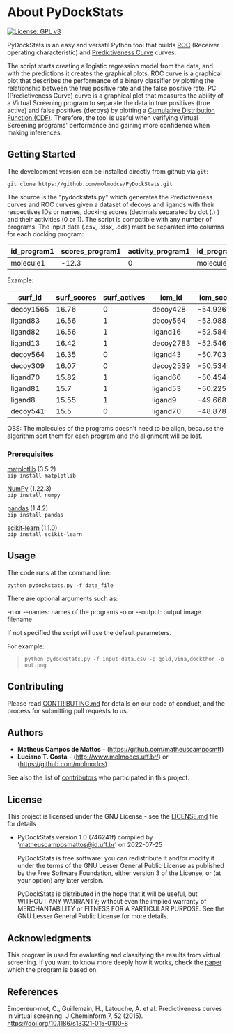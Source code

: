 # About PyDockStats

[![License: GPL v3](https://img.shields.io/badge/License-GPLv3-blue.svg)](https://github.com/molmodcs/roc-auc-pc/blob/main/LICENSE)

PyDockStats is an easy and versatil Python tool that builds [ROC](https://en.wikipedia.org/wiki/Receiver_operating_characteristic) (Receiver operating characteristic) and [Predictiveness Curve](https://jcheminf.biomedcentral.com/articles/10.1186/s13321-015-0100-8) curves.

The script starts creating a logistic regression model from the data, and with the predictions it creates the graphical plots. ROC curve is a graphical plot that describes the performance of a binary classifier by plotting the relationship between the true positive rate and the false positive rate.
PC (Predictiveness Curve) curve is a graphical plot that measures the ability of a Virtual Screening program to separate the data in true positives (true active) and false positives (decoys) by plotting a [Cumulative Distribution Function (CDF)](https://en.wikipedia.org/wiki/Cumulative_distribution_function). Therefore, the tool is useful when verifying Virtual Screening programs' performance and gaining more confidence when making inferences.

## Getting Started

The development version can be installed directly from github via `git`:

```git clone https://github.com/molmodcs/PyDockStats.git```

The source is the "pydockstats.py" which generates the Predictiveness curves and ROC curves given a dataset of decoys and ligands with their respectives IDs or names, docking scores (decimals separated by dot (.) ) and their activities (0 or 1). The script is compatible with any number of programs. The input data (.csv, .xlsx, .ods) must be separated into columns for each docking program:

|id_program1|scores_program1|activity_program1|id_program2|scores_program2|activity_program2|
|-----------|---------------|-----------------|-----------|---------------|-----------------|
|molecule1  |-12.3          |0                |molecule4  |3.6            |0                |

Example:

|surf_id                                                                                    |surf_scores|surf_actives|icm_id   |icm_scores|icm_actives|vina_id  |vina_scores|vina_actives|
|-------------------------------------------------------------------------------------------|-----------|------------|---------|----------|-----------|---------|-----------|------------|
|decoy1565                                                                                  |16.76      |0           |decoy428 |-54.926393|0          |decoy564 |-13.9      |0           |
|ligand83                                                                                   |16.56      |1           |decoy564 |-53.988434|0          |decoy2783|-13.8      |0           |
|ligand82                                                                                   |16.56      |1           |ligand16 |-52.584761|1          |decoy298 |-13.7      |0           |
|ligand13                                                                                   |16.42      |1           |decoy2783|-52.546666|0          |ligand18 |-13.4      |1           |
|decoy564                                                                                   |16.35      |0           |ligand43 |-50.703975|1          |ligand16 |-13.3      |1           |
|decoy309                                                                                   |16.07      |0           |decoy2539|-50.534748|0          |decoy429 |-13.2      |0           |
|ligand70                                                                                   |15.82      |1           |ligand66 |-50.454789|1          |ligand19 |-13.1      |1           |
|ligand81                                                                                   |15.7       |1           |ligand53 |-50.225887|1          |ligand82 |-13.1      |1           |
|ligand8                                                                                    |15.55      |1           |ligand9  |-49.668177|1          |ligand21 |-13.1      |1           |
|decoy541                                                                                   |15.5       |0           |ligand70 |-48.878551|1          |decoy526 |-13.1      |0           |

OBS: The molecules of the programs doesn't need to be align, because the algorithm sort them for each program and the alignment will be lost.

### Prerequisites

[matplotlib](https://matplotlib.org/) (3.5.2)<br/>
`pip install matplotlib`<br/>

[NumPy](https://numpy.org/) (1.22.3)<br/>
`pip install numpy`<br/>

[pandas](https://pandas.pydata.org/) (1.4.2)<br/>
`pip install pandas`<br/>

[scikit-learn](https://scikit-learn.org/stable/) (1.1.0)<br/>
`pip install scikit-learn`<br/>

## Usage

The code runs at the command line:</br>

`python pydockstats.py -f data_file`

There are optional arguments such as:

-n or --names: names of the programs
-o or --output: output image filename

If not specified the script will use the default parameters.

For example:

>`python pydockstats.py -f input_data.csv -p gold,vina,dockthor -o out.png`

## Contributing

Please read [CONTRIBUTING.md](https://gist.github.com/PurpleBooth/b24679402957c63ec426) for details on our code of conduct, and the process for submitting pull requests to us.

## Authors

* **Matheus Campos de Mattos** - (https://github.com/matheuscamposmtt)
* **Luciano T. Costa** - (http://www.molmodcs.uff.br/) or (https://github.com/molmodcs)

See also the list of [contributors](https://github.com/molmodcs/roc-auc-pc/blob/3936564b42f2626d41962c3b16ef074d166d8582/contributors) who participated in this project.

## License

This project is licensed under the GNU License - see the [LICENSE.md](LICENSE.md) file for details

* PyDockStats version 1.0 (746241f) compiled by 'matheuscamposmattos@id.uff.br' on 2022-07-25

   PyDockStats is free software: you can redistribute it and/or modify it under
   the terms of the GNU Lesser General Public License as published by
   the Free Software Foundation, either version 3 of the License, or
   (at your option) any later version.

   PyDockStats is distributed in the hope that it will be useful,
   but WITHOUT ANY WARRANTY; without even the implied warranty of
   MERCHANTABILITY or FITNESS FOR A PARTICULAR PURPOSE.  See the
   GNU Lesser General Public License for more details.

## Acknowledgments

This program is used for evaluating and classifying the results from virtual screening. If you want to know more deeply how it works, check the [paper](https://doi.org/10.1186/s13321-015-0100-8) which the program is based on.

   
## References
Empereur-mot, C., Guillemain, H., Latouche, A. et al. Predictiveness curves in virtual screening. J Cheminform 7, 52 (2015). https://doi.org/10.1186/s13321-015-0100-8
